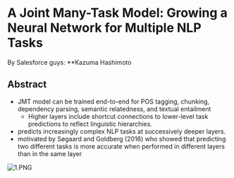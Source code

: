 # A Joint Many-Task Model: Growing a Neural Network for Multiple NLP Tasks

By Salesforce guys: **Kazuma Hashimoto

## Abstract
- JMT model can be trained end-to-end for POS tagging, chunking, dependency parsing, semantic relatedness, and textual entailment
  -  Higher layers include
shortcut connections to lower-level
task predictions to reflect linguistic hierarchies.
 - predicts increasingly
complex NLP tasks at successively deeper layers.
 - motivated by Søgaard and
Goldberg (2016) who showed that predicting two
different tasks is more accurate when performed in
different layers than in the same layer

![1.PNG](arch.png)

